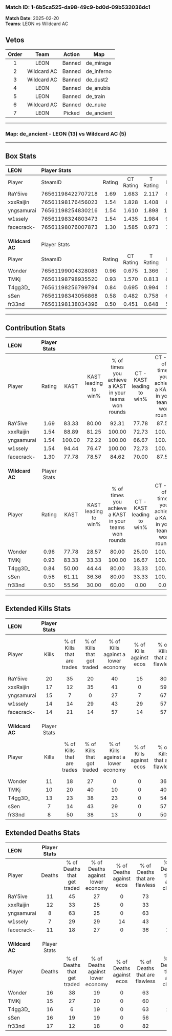 ### Match ID: 1-6b5ca525-da98-49c9-bd0d-09b532036dc1  
**Match Date**: 2025-02-20  
**Teams**: LEON vs Wildcard AC  

## Vetos  

| Order | Team | Action | Map |
| :---: | :--: | :----: | --- |
| 1 | LEON | Banned | de_mirage |
| 2 | Wildcard AC | Banned | de_inferno |
| 3 | Wildcard AC | Banned | de_dust2 |
| 4 | LEON | Banned | de_anubis |
| 5 | LEON | Banned | de_train |
| 6 | Wildcard AC | Banned | de_nuke |
| 7 | LEON | Picked | de_ancient |

---  

### **Map**: de_ancient - LEON (13) vs Wildcard AC (5)  
---  

## Box Stats  

| **LEON**        | Player Stats      |        |           |          |        |       |       |         |        |      |     |
| :- | :- | :-: | :-: | :-: | :-: | :-: | :-: | :-: | :-: | :-: | :-: |
| Player          | SteamID           | Rating | CT Rating | T Rating |  KAST  |  ADR  | Kills | Assists | Deaths | K/D  | HS% |
| RaY5ive         | 76561198422707218 |  1.69  |   1.683   |  2.117   | 83.33  | 106.9 |  20   |    7    |   11   | 1.82 | 40  |
| xxxRaijin       | 76561198176456023 |  1.54  |   1.828   |  1.408   | 88.89  | 100.7 |  17   |    9    |   12   | 1.42 | 58  |
| yngsamurai      | 76561198254830216 |  1.54  |   1.610   |  1.898   | 100.00 | 75.9  |  15   |    4    |   8    | 1.88 | 33  |
| w1ssely         | 76561198324803473 |  1.54  |   1.435   |  1.984   | 94.44  | 92.8  |  14   |    5    |   7    | 2.00 | 64  |
| facecrack-      | 76561198076007873 |  1.30  |   1.585   |  0.973   | 77.78  | 92.1  |  14   |    6    |   11   | 1.27 | 50  |
|                 |                   |        |           |          |        |       |       |         |        |      |     |
|                 |                   |        |           |          |        |       |       |         |        |      |     |
|                 |                   |        |           |          |        |       |       |         |        |      |     |
| **Wildcard AC** | Player Stats      |        |           |          |        |       |       |         |        |      |     |
| Player          | SteamID           | Rating | CT Rating | T Rating |  KAST  |  ADR  | Kills | Assists | Deaths | K/D  | HS% |
| Wonder          | 76561199004328083 |  0.96  |   0.675   |  1.366   | 77.78  | 73.6  |  11   |    7    |   16   | 0.69 | 81  |
| TMKj            | 76561198798935520 |  0.93  |   1.570   |  0.813   | 83.33  | 62.7  |  10   |    4    |   15   | 0.67 | 60  |
| T4gg3D_         | 76561198256799794 |  0.84  |   0.695   |  0.994   | 50.00  | 81.5  |  13   |    1    |   16   | 0.81 | 69  |
| sSen            | 76561198343056868 |  0.58  |   0.482   |  0.758   | 61.11  | 52.8  |   7   |    7    |   16   | 0.44 | 42  |
| fr33nd          | 76561198138034396 |  0.50  |   0.451   |  0.648   | 55.56  | 47.1  |   8   |    1    |   17   | 0.47 | 87  |
---  

## Contribution Stats  

| **LEON**        | Player Stats |        |                      |                                                        |                           |                                                             |                          |                                                            |
| :- | :-: | :-: | :-: | :-: | :-: | :-: | :-: | :-: |
| Player          |    Rating    |  KAST  | KAST leading to win% | % of times you achieve a KAST in your teams won rounds | CT - KAST leading to win% | CT - % of times you achieve a KAST in your teams won rounds | T - KAST leading to win% | T - % of times you achieve a KAST in your teams won rounds |
| RaY5ive         |     1.69     | 83.33  |        80.00         |                         92.31                          |           77.78           |                            87.50                            |          83.33           |                           100.00                           |
| xxxRaijin       |     1.54     | 88.89  |        81.25         |                         100.00                         |           72.73           |                           100.00                            |          100.00          |                           100.00                           |
| yngsamurai      |     1.54     | 100.00 |        72.22         |                         100.00                         |           66.67           |                           100.00                            |          83.33           |                           100.00                           |
| w1ssely         |     1.54     | 94.44  |        76.47         |                         100.00                         |           72.73           |                           100.00                            |          83.33           |                           100.00                           |
| facecrack-      |     1.30     | 77.78  |        78.57         |                         84.62                          |           70.00           |                            87.50                            |          100.00          |                           80.00                            |
|                 |              |        |                      |                                                        |                           |                                                             |                          |                                                            |
|                 |              |        |                      |                                                        |                           |                                                             |                          |                                                            |
|                 |              |        |                      |                                                        |                           |                                                             |                          |                                                            |
| **Wildcard AC** | Player Stats |        |                      |                                                        |                           |                                                             |                          |                                                            |
| Player          |    Rating    |  KAST  | KAST leading to win% | % of times you achieve a KAST in your teams won rounds | CT - KAST leading to win% | CT - % of times you achieve a KAST in your teams won rounds | T - KAST leading to win% | T - % of times you achieve a KAST in your teams won rounds |
| Wonder          |     0.96     | 77.78  |        28.57         |                         80.00                          |           25.00           |                           100.00                            |          30.00           |                           75.00                            |
| TMKj            |     0.93     | 83.33  |        33.33         |                         100.00                         |           16.67           |                           100.00                            |          44.44           |                           100.00                           |
| T4gg3D_         |     0.84     | 50.00  |        44.44         |                         80.00                          |           33.33           |                           100.00                            |          50.00           |                           75.00                            |
| sSen            |     0.58     | 61.11  |        36.36         |                         80.00                          |           33.33           |                           100.00                            |          37.50           |                           75.00                            |
| fr33nd          |     0.50     | 55.56  |        30.00         |                         60.00                          |           0.00            |                            0.00                             |          42.86           |                           75.00                            |
---  

## Extended Kills Stats  

| **LEON**        | Player Stats |                            |                            |                                    |                         |                              |                                 |                                       |                    |           |
| :- | :-: | :-: | :-: | :-: | :-: | :-: | :-: | :-: | :-: | :-: |
| Player          |    Kills     | % of Kills that are trades | % of Kills that got traded | % of Kills against a lower economy | % of Kills against ecos | % of Kills that are flawless | % of Kills that are close duels | % of Kills that are assisted by flash | Pistol Round Kills | AWP Kills |
| RaY5ive         |      20      |             35             |             20             |                 40                 |           15            |              80              |                5                |                   0                   |         3          |     0     |
| xxxRaijin       |      17      |             12             |             35             |                 41                 |            0            |              59              |                0                |                  12                   |         1          |     0     |
| yngsamurai      |      15      |             7              |             0              |                 27                 |            7            |              67              |                7                |                   0                   |         0          |     5     |
| w1ssely         |      14      |             14             |             29             |                 43                 |           29            |              57              |                0                |                   7                   |         3          |     0     |
| facecrack-      |      14      |             21             |             14             |                 57                 |           14            |              57              |                7                |                   0                   |         0          |     0     |
|                 |              |                            |                            |                                    |                         |                              |                                 |                                       |                    |           |
|                 |              |                            |                            |                                    |                         |                              |                                 |                                       |                    |           |
|                 |              |                            |                            |                                    |                         |                              |                                 |                                       |                    |           |
| **Wildcard AC** | Player Stats |                            |                            |                                    |                         |                              |                                 |                                       |                    |           |
| Player          |    Kills     | % of Kills that are trades | % of Kills that got traded | % of Kills against a lower economy | % of Kills against ecos | % of Kills that are flawless | % of Kills that are close duels | % of Kills that are assisted by flash | Pistol Round Kills | AWP Kills |
| Wonder          |      11      |             18             |             27             |                 0                  |            0            |              36              |                9                |                   9                   |         2          |     1     |
| TMKj            |      10      |             20             |             40             |                 10                 |            0            |              40              |               10                |                   0                   |         2          |     0     |
| T4gg3D_         |      13      |             23             |             38             |                 23                 |            0            |              54              |                0                |                  15                   |         2          |     0     |
| sSen            |      7       |             14             |             43             |                 29                 |            0            |              57              |               14                |                  14                   |         1          |     0     |
| fr33nd          |      8       |             50             |             38             |                 13                 |            0            |              50              |               13                |                  13                   |         2          |     1     |
## Extended Deaths Stats  

| **LEON**        | Player Stats |                             |                                   |                          |                               |                            |                           |               |
| :- | :-: | :-: | :-: | :-: | :-: | :-: | :-: | :-: |
| Player          |    Deaths    | % of Deaths that get traded | % of Deaths against lower economy | % of Deaths against ecos | % of Deaths that are flawless | % of Deaths that are close | % of Deaths while blinded | Deaths to AWP |
| RaY5ive         |      11      |             45              |                27                 |            0             |              73               |             9              |             9             |       0       |
| xxxRaijin       |      12      |             33              |                25                 |            0             |              33               |             8              |            25             |       1       |
| yngsamurai      |      8       |             63              |                25                 |            0             |              63               |             0              |             0             |       0       |
| w1ssely         |      7       |             29              |                29                 |            14            |              43               |             0              |             0             |       0       |
| facecrack-      |      11      |             18              |                27                 |            0             |              36               |             18             |             9             |       1       |
|                 |              |                             |                                   |                          |                               |                            |                           |               |
|                 |              |                             |                                   |                          |                               |                            |                           |               |
|                 |              |                             |                                   |                          |                               |                            |                           |               |
| **Wildcard AC** | Player Stats |                             |                                   |                          |                               |                            |                           |               |
| Player          |    Deaths    | % of Deaths that get traded | % of Deaths against lower economy | % of Deaths against ecos | % of Deaths that are flawless | % of Deaths that are close | % of Deaths while blinded | Deaths to AWP |
| Wonder          |      16      |             38              |                19                 |            0             |              63               |             6              |             0             |       0       |
| TMKj            |      15      |             27              |                20                 |            0             |              60               |             0              |            13             |       1       |
| T4gg3D_         |      16      |              6              |                19                 |            0             |              63               |             13             |             0             |       1       |
| sSen            |      16      |             19              |                19                 |            0             |              56               |             0              |             0             |       1       |
| fr33nd          |      17      |             12              |                18                 |            0             |              82               |             0              |             6             |       2       |
